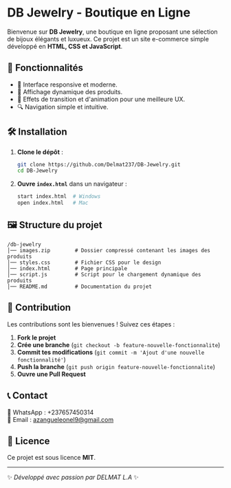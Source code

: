 # DB Jewelry - Boutique en Ligne

Bienvenue sur **DB Jewelry**, une boutique en ligne proposant une sélection de bijoux élégants et luxueux. Ce projet est un site e-commerce simple développé en **HTML, CSS et JavaScript**.

## 📌 Fonctionnalités
- 📌 Interface responsive et moderne.
- 🛒 Affichage dynamique des produits.
- 🎨 Effets de transition et d'animation pour une meilleure UX.
- 🔍 Navigation simple et intuitive.

## 🛠️ Installation

1. **Clone le dépôt** :
   ```bash
   git clone https://github.com/Delmat237/DB-Jewelry.git
   cd DB-Jewelry
   ```
2. **Ouvre `index.html`** dans un navigateur :
   ```bash
   start index.html  # Windows
   open index.html   # Mac
   ```

## 🖼️ Structure du projet
```
/db-jewelry
│── images.zip        # Dossier compressé contenant les images des produits
│── styles.css        # Fichier CSS pour le design
│── index.html        # Page principale
│── script.js         # Script pour le chargement dynamique des produits
│── README.md         # Documentation du projet
```

## 🚀 Contribution
Les contributions sont les bienvenues ! Suivez ces étapes :

1. **Fork le projet**
2. **Crée une branche** (`git checkout -b feature-nouvelle-fonctionnalite`)
3. **Commit tes modifications** (`git commit -m 'Ajout d'une nouvelle fonctionnalité'`)
4. **Push la branche** (`git push origin feature-nouvelle-fonctionnalite`)
5. **Ouvre une Pull Request**

## 📞 Contact
📱 WhatsApp : +237657450314  
📧 Email : azangueleonel9@gmail.com  

## 📄 Licence
Ce projet est sous licence **MIT**.

---
✨ *Développé avec passion par DELMAT L.A* ✨

